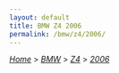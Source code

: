 ```yaml
---
layout: default
title: BMW Z4 2006
permalink: /bmw/z4/2006/
---
```

[*Home*](/) > [*BMW*](/bmw/) > [*Z4*](/bmw/z4/) > [*2006*](/bmw/z4/2006/)
